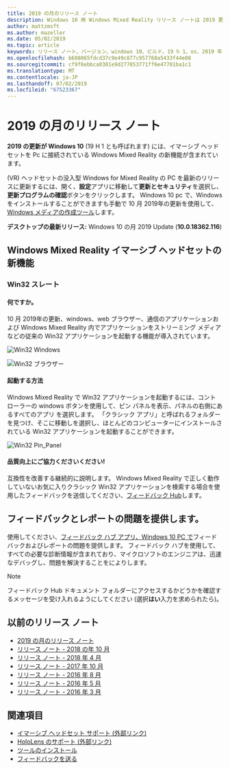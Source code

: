 ```yaml
---
title: 2019 の月のリリース ノート
description: Windows 10 用 Windows Mixed Reality リリース ノートは 2019 更新できます (19 H 1 とも呼ばれます)。
author: mattzmsft
ms.author: mazeller
ms.date: 05/02/2019
ms.topic: article
keywords: リリース ノート、バージョン、windows 10、ビルド、19 h 1、os、2019 年 5 月
ms.openlocfilehash: b688065fdcd37c9e49c877c957760a5433f44e08
ms.sourcegitcommit: cf9f8ebbca0301e9d277853771ff6e47701ba1c1
ms.translationtype: MT
ms.contentlocale: ja-JP
ms.lasthandoff: 07/02/2019
ms.locfileid: "67523367"
---
```

# <a name="release-notes---may-2019"></a>2019 の月のリリース ノート

**2019 の更新が Windows 10** (19 H 1 とも呼ばれます) には、イマーシブ ヘッドセットを Pc に接続されている Windows Mixed Reality の新機能が含まれています。 

(VR) ヘッドセットの没入型 Windows for Mixed Reality の PC を最新のリリースに更新するには、開く、**設定**アプリに移動して**更新とセキュリティ**を選択し、 **更新プログラムの確認**ボタンをクリックします。 Windows 10 pc で、Windows をインストールすることができますも手動で 10 月 2019年の更新を使用して、 [Windows メディアの作成ツール](https://www.microsoft.com/software-download/windows10)します。

**デスクトップの最新リリース:** Windows 10 の月 2019 Update (**10.0.18362.116**)<br>

## <a name="new-features-for-windows-mixed-reality-immersive-headsets"></a>Windows Mixed Reality イマーシブ ヘッドセットの新機能

### <a name="win32-slates"></a>Win32 スレート

#### <a name="what-does-it-do"></a>何ですか。 
10 月 2019年の更新、windows、web ブラウザー、通信のアプリケーションおよび Windows Mixed Reality 内でアプリケーションをストリーミング メディアなどの従来の Win32 アプリケーションを起動する機能が導入されています。 

![Win32 Windows](images/mr-win32-slates-1.png)

![Win32 ブラウザー](images/mr-win32-slates-2.png)

#### <a name="how-to-launch"></a>起動する方法
Windows Mixed Reality で Win32 アプリケーションを起動するには、コント ローラーの windows ボタンを使用して、ピン パネルを表示、パネルの右側にあるすべてのアプリ を選択します。  「クラシック アプリ」と呼ばれるフォルダーを見つけ、そこに移動しを選択し、ほとんどのコンピューターにインストールされている Win32 アプリケーションを起動することができます。

![Win32 Pin_Panel](images/mr-win32-slates-pinspanel.png)

#### <a name="please-help-us-improve"></a>品質向上にご協力くださいください!
互換性を改善する継続的に説明します。  Windows Mixed Reality で正しく動作していないお気に入りクラシック Win32 アプリケーションを検索する場合を使用したフィードバックを送信してください、[フィードバック Hub](https://support.microsoft.com/en-us/help/4021566/windows-10-send-feedback-to-microsoft-with-feedback-hub)します。

## <a name="provide-feedback-and-report-issues"></a>フィードバックとレポートの問題を提供します。

使用してください、[フィードバック ハブ アプリ、Windows 10 PC で](give-us-feedback.md)フィードバックおよびレポートの問題を提供します。 フィードバック ハブを使用して、すべての必要な診断情報が含まれており、マイクロソフトのエンジニアは、迅速なデバッグし、問題を解決することをによりします。

>[!NOTE]
>フィードバック Hub ドキュメント フォルダーにアクセスするかどうかを確認するメッセージを受け入れるようにしてください (選択**はい**入力を求められたら)。

## <a name="prior-release-notes"></a>以前のリリース ノート

* [2019 の月のリリース ノート](release-notes-may-2019.md)
* [リリース ノート - 2018 の年 10 月](release-notes-october-2018.md)
* [リリース ノート - 2018 年 4 月](release-notes-april-2018.md)
* [リリース ノート - 2017 年 10 月](release-notes-october-2017.md)
* [リリース ノート - 2016 年 8 月](release-notes-august-2016.md)
* [リリース ノート - 2016 年 5 月](release-notes-may-2016.md)
* [リリース ノート - 2016 年 3 月](release-notes-march-2016.md)

## <a name="see-also"></a>関連項目
* [イマーシブ ヘッドセット サポート (外部リンク)](https://docs.microsoft.com/windows/mixed-reality/enthusiast-guide/troubleshooting-windows-mixed-reality)
* [HoloLens のサポート (外部リンク)](https://support.microsoft.com/products/hololens)
* [ツールのインストール](install-the-tools.md)
* [フィードバックを送る](give-us-feedback.md)


